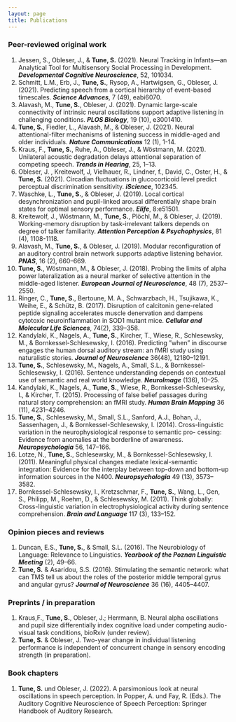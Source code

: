 ```yaml
---
layout: page
title: Publications
---
```


### Peer-reviewed original work
  
1. Jessen, S., Obleser, J., & **Tune, S.** (2021). Neural Tracking in Infants—an Analytical Tool for Multisensory Social Processing in Development. ***Developmental Cognitive Neuroscience***, 52, 101034. 
2. Schmitt, L.M., Erb, J., **Tune, S.**, Rysop, A., Hartwigsen, G., Obleser, J. (2021). Predicting speech from a cortical hierarchy of event-based timescales. ***Science Advances***, 7 (49), eabi6070.  
3. Alavash, M., **Tune, S.**, Obleser, J. (2021). Dynamic large-scale connectivity of intrinsic neural oscillations support adaptive listening in challenging conditions. ***PLOS Biology***, 19 (10), e3001410. 
4. **Tune, S.**, Fiedler, L., Alavash, M., & Obleser, J. (2021). Neural attentional-filter mechanisms of listening success in middle-aged and older individuals. ***Nature Communications*** 12 (1), 1-14. 
5. Kraus, F., **Tune, S.**, Ruhe, A., Obleser, J., & Wöstmann, M. (2021). Unilateral acoustic degradation delays attentional separation of competing speech. ***Trends in Hearing***, 25, 1–13.  
6. Obleser, J. , Kreitewolf, J, Vielhauer, R., Lindner, f., David, C., Oster, H., & **Tune, S.** (2021). Circadian fluctuations in glucocorticoid level predict perceptual discrimination sensitivity. ***iScience***, 102345.  
7. Waschke, L., **Tune, S.**, & Obleser, J. (2019). Local cortical desynchronization and pupil-linked arousal differentially shape brain states for optimal sensory performance. ***Elife***, 8:e51501.  
8. Kreitewolf, J., Wöstmann, M., **Tune, S.**, Plöchl, M., & Obleser, J. (2019). Working-memory disruption by task-irrelevant talkers depends on degree of talker familiarity. ***Attention Perception & Psychophysics***, 81 (4), 1108-1118.  
9. Alavash, M., **Tune, S.**, & Obleser, J. (2019). Modular reconfiguration of an auditory control brain network supports adaptive listening behavior. ***PNAS***, 16 (2), 660–669.  
10. **Tune, S.**, Wöstmann, M., & Obleser, J. (2018). Probing the limits of alpha power lateralization as a neural marker of selective attention in the middle-aged listener. ***European Journal of Neuroscience***, 48 (7), 2537–2550.  
11. Ringer, C., **Tune, S.**, Bertoune, M. A., Schwarzbach, H., Tsujikawa, K., Weihe, E., & Schütz, B. (2017). Disruption of calcitonin gene-related peptide signaling accelerates muscle denervation and dampens cytotoxic neuroinflammation in SOD1 mutant mice. ***Cellular and Molecular Life Sciences***, 74(2), 339–358.  
12. Kandylaki, K., Nagels, A., **Tune, S.**, Kircher, T., Wiese, R., Schlesewsky, M., & Bornkessel-Schlesewsky, I. (2016). Predicting ”when” in discourse engages the human dorsal auditory stream: an fMRI study using naturalistic stories. ***Journal of Neuroscience*** 36(48), 12180–12191.  
13. **Tune, S.**, Schlesewsky, M., Nagels, A., Small, S.L., & Bornkessel-Schlesewsky, I. (2016). Sentence understanding depends on contextual use of semantic and real world knowledge. ***NeuroImage*** (136), 10–25.  
14. Kandylaki, K., Nagels, A., **Tune, S.**, Wiese, R., Bornkessel-Schlesewsky, I., & Kircher, T. (2015). Processing of false belief passages during natural story comprehension: an fMRI study. ***Human Brain Mapping*** 36 (11), 4231–4246.  
15. **Tune, S.**, Schlesewsky, M., Small, S.L., Sanford, A.J., Bohan, J., Sassenhagen, J., & Bornkessel-Schlesewsky, I. (2014). Cross-linguistic variation in the neurophysiological response to semantic pro- cessing: Evidence from anomalies at the borderline of awareness. ***Neuropsychologia*** 56, 147–166.  
16. Lotze, N., **Tune, S.**, Schlesewsky, M., & Bornkessel-Schlesewsky, I. (2011). Meaningful physical changes mediate lexical-semantic integration: Evidence for the interplay between top-down and bottom-up information sources in the N400. ***Neuropsychologia*** 49 (13), 3573–3582.  
17. Bornkessel-Schlesewsky, I., Kretzschmar, F., **Tune, S.**, Wang, L., Gen, S., Philipp, M., Roehm, D., & Schlesewsky, M. (2011). Think globally: Cross-linguistic variation in electrophysiological activity during sentence comprehension. ***Brain and Language*** 117 (3), 133–152.  

### Opinion pieces and reviews  
1. Duncan, E.S., **Tune, S.**, & Small, S.L. (2016). The Neurobiology of Language: Relevance to Linguistics. ***Yearbook of the Poznan Linguistic Meeting*** (2), 49–66.
2. **Tune, S.** & Asaridou, S.S. (2016). Stimulating the semantic network: what can TMS tell us about the roles of the posterior middle temporal gyrus and angular gyrus? ***Journal of Neuroscience*** 36 (16), 4405–4407.  

### Preprints / in preparation 
1. Kraus,F., **Tune, S.**, Obleser, J.; Herrmann, B. Neural alpha oscillations and pupil size differentially index cognitive load under competing audio-visual task conditions, bioRxiv (under review).  
2. **Tune, S.** & Obleser, J. Two-year change in individual listening performance is independent of concurrent change in sensory encoding strength (in preparation).  

### Book chapters
1. **Tune, S.** und Obleser, J. (2022). A parsimonious look at neural oscillations in speech perception. In Popper, A. und Fay, R. (Eds.). The Auditory Cognitive Neuroscience of Speech Perception: Springer Handbook of Auditory Research.  
